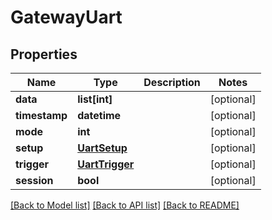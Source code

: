 # GatewayUart


## Properties
Name | Type | Description | Notes
------------ | ------------- | ------------- | -------------
**data** | **list[int]** |  | [optional] 
**timestamp** | **datetime** |  | [optional] 
**mode** | **int** |  | [optional] 
**setup** | [**UartSetup**](UartSetup.md) |  | [optional] 
**trigger** | [**UartTrigger**](UartTrigger.md) |  | [optional] 
**session** | **bool** |  | [optional] 

[[Back to Model list]](../README.md#documentation-for-models) [[Back to API list]](../README.md#documentation-for-api-endpoints) [[Back to README]](../README.md)


